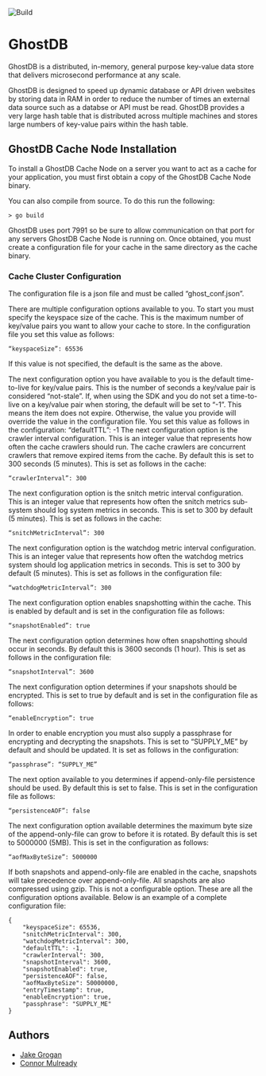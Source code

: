 ![Build](https://github.com/GhostDB/GhostDB/workflows/GhostDB%20Node%20Test/badge.svg)

# GhostDB

GhostDB is a distributed, in-memory, general purpose key-value data store that delivers microsecond performance at any scale.

GhostDB is designed to speed up dynamic database or API driven websites by storing data in RAM in order to reduce the number of times an external data source such as a databse or API must be read. GhostDB provides a very large hash table that is distributed across multiple machines and stores large numbers of key-value pairs within the hash table.

## GhostDB Cache Node Installation

To install a GhostDB Cache Node on a server you want to act as a cache for your application, you must first obtain a copy of the GhostDB Cache Node binary. 

You can also compile from source. To do this run the following:

```
> go build
```

GhostDB uses port 7991 so be sure to allow communication on that port for any servers GhostDB Cache Node is running on.
Once obtained, you must create a configuration file for your cache in the same directory as the cache binary.

### Cache Cluster Configuration

The configuration file is a json file and must be called “ghost_conf.json”.

There are multiple configuration options available to you. To start you must specify the keyspace size of the cache. This is the maximum number of key/value pairs you want to allow your cache to store. In the configuration file you set this value as follows:

```
“keyspaceSize”: 65536
```
If this value is not specified, the default is the same as the above.

The next configuration option you have available to you is the default time-to-live for key/value pairs. This is the number of seconds a key/value pair is considered “not-stale”. If, when using the SDK and you do not set a time-to-live on a key/value pair when storing, the default will be set to “-1”. This means the item does not expire. Otherwise, the value you provide will override the value in the configuration file. You set this value as follows in the configuration:
    “defaultTTL”: -1
The next configuration option is the crawler interval configuration. This is an integer value that represents how often the cache crawlers should run. The cache crawlers are concurrent crawlers that remove expired items from the cache. By default this is set to 300 seconds (5 minutes). This is set as follows in the cache:

```
“crawlerInterval”: 300
```

The next configuration option is the snitch metric interval configuration. This is an integer value that represents how often the snitch metrics sub-system should log system metrics in seconds. This is set to 300 by default (5 minutes). This is set as follows in the cache:

```
“snitchMetricInterval”: 300
```

The next configuration option is the watchdog metric interval configuration. This is an integer value that represents how often the watchdog metrics system should log application metrics in seconds. This is set to 300 by default (5 minutes). This is set as follows in the configuration file:
```
“watchdogMetricInterval”: 300
```

The next configuration option enables snapshotting within the cache. This is enabled by default and is set in the configuration file as follows:

```
“snapshotEnabled”: true
```

The next configuration option determines how often snapshotting should occur in seconds. By default this is 3600 seconds (1 hour). This is set as follows in the configuration file:

```
“snapshotInterval”: 3600
```

The next configuration option determines if your snapshots should be encrypted. This is set to true by default and is set in the configuration file as follows:

```
“enableEncryption”: true
```

In order to enable encryption you must also supply a passphrase for encrypting and decrypting the snapshots. This is set to “SUPPLY_ME” by default and should be updated. It is set as follows in the configuration:

```
“passphrase”: “SUPPLY_ME”
```

The next option available to you determines if append-only-file persistence should be used. By default this is set to false. This is set in the configuration file as follows: 

```
“persistenceAOF”: false
```

The next configuration option available determines the maximum byte size of the append-only-file can grow to before it is rotated. By default this is set to 5000000 (5MB). This is set in the configuration as follows:

```
“aofMaxByteSize”: 5000000
```

If both snapshots and append-only-file are enabled in the cache, snapshots will take precedence over append-only-file.
All snapshots are also compressed using gzip. This is not a configurable option. 
These are all the configuration options available. Below is an example of a complete configuration file:

```
{
    "keyspaceSize": 65536,
    "snitchMetricInterval": 300,
    "watchdogMetricInterval": 300,
    "defaultTTL": -1,
    "crawlerInterval": 300,
    "snapshotInterval": 3600,
    "snapshotEnabled": true,
    "persistenceAOF": false,
    "aofMaxByteSize": 50000000,
    "entryTimestamp": true,
    "enableEncryption": true,
    "passphrase": "SUPPLY_ME"
}
```

## Authors
* [Jake Grogan](https://github.com/jakekgrog)
* [Connor Mulready](https://github.com/nohclu)
